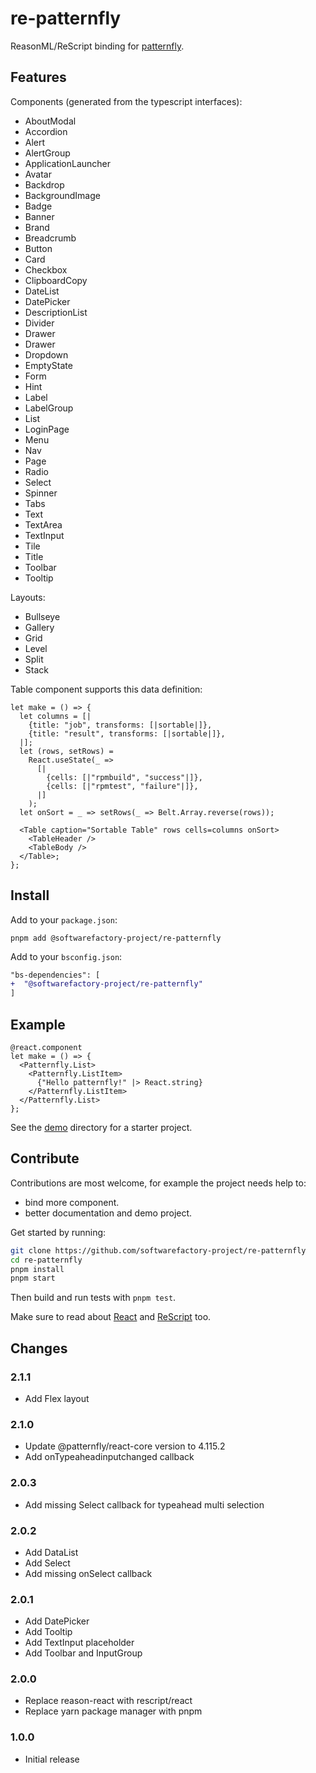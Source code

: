 # re-patternfly

ReasonML/ReScript binding for [patternfly][patternfly].

## Features

Components (generated from the typescript interfaces):

- AboutModal
- Accordion
- Alert
- AlertGroup
- ApplicationLauncher
- Avatar
- Backdrop
- BackgroundImage
- Badge
- Banner
- Brand
- Breadcrumb
- Button
- Card
- Checkbox
- ClipboardCopy
- DateList
- DatePicker
- DescriptionList
- Divider
- Drawer
- Drawer
- Dropdown
- EmptyState
- Form
- Hint
- Label
- LabelGroup
- List
- LoginPage
- Menu
- Nav
- Page
- Radio
- Select
- Spinner
- Tabs
- Text
- TextArea
- TextInput
- Tile
- Title
- Toolbar
- Tooltip

Layouts:

- Bullseye
- Gallery
- Grid
- Level
- Split
- Stack

Table component supports this data definition:

```reason
let make = () => {
  let columns = [|
    {title: "job", transforms: [|sortable|]},
    {title: "result", transforms: [|sortable|]},
  |];
  let (rows, setRows) =
    React.useState(_ =>
      [|
        {cells: [|"rpmbuild", "success"|]},
        {cells: [|"rpmtest", "failure"|]},
      |]
    );
  let onSort = _ => setRows(_ => Belt.Array.reverse(rows));

  <Table caption="Sortable Table" rows cells=columns onSort>
    <TableHeader />
    <TableBody />
  </Table>;
};
```

## Install

Add to your `package.json`:

```
pnpm add @softwarefactory-project/re-patternfly
```

Add to your `bsconfig.json`:

```diff
"bs-dependencies": [
+  "@softwarefactory-project/re-patternfly"
]
```

## Example

```rescript
@react.component
let make = () => {
  <Patternfly.List>
    <Patternfly.ListItem>
      {"Hello patternfly!" |> React.string}
    </Patternfly.ListItem>
  </Patternfly.List>
};
```

See the [demo](./demo) directory for a starter project.

## Contribute

Contributions are most welcome, for example the project needs help to:

- bind more component.
- better documentation and demo project.

Get started by running:

```sh
git clone https://github.com/softwarefactory-project/re-patternfly
cd re-patternfly
pnpm install
pnpm start
```

Then build and run tests with `pnpm test`.

Make sure to read about [React][reason-react] and [ReScript][rescript-lang] too.

## Changes

### 2.1.1

- Add Flex layout

### 2.1.0

- Update @patternfly/react-core version to 4.115.2
- Add onTypeaheadinputchanged callback

### 2.0.3

- Add missing Select callback for typeahead multi selection

### 2.0.2

- Add DataList
- Add Select
- Add missing onSelect callback

### 2.0.1

- Add DatePicker
- Add Tooltip
- Add TextInput placeholder
- Add Toolbar and InputGroup

### 2.0.0

- Replace reason-react with rescript/react
- Replace yarn package manager with pnpm

### 1.0.0

- Initial release

[patternfly]: https://www.patternfly.org/v4/
[reason-react]: https://reasonml.github.io/reason-react/docs/en/components
[rescript-lang]: https://rescript-lang.org/docs/manual/v8.0.0/overview
